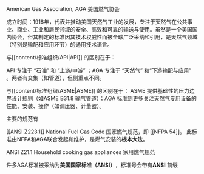 American Gas Association, AGA
​​美国燃气协会

成立时间​​：1918年，代表并推动美国天然气工业的发展，专注于天然气在公共事业、商业、工业和居民领域的​​安全、高效和可靠​​的输送与使用。虽然是一个美国国内协会，但其制定的标准因其技术权威性而被​​全球广泛采纳和引用​​，是天然气领域（特别是输配和应用环节）的​​通用技术语言​​。

与[[content/标准组织/API|API]] 的区别在于：

API 专注于 ​​“石油”​​ 和 ​​“上游/中游”​​ ；AGA 专注于 ​​“天然气”​​ 和 ​​“下游输配与应用”​​ 。两者有交集（如管道），但侧重点不同。

与[[content/标准组织/ASME|ASME]] 的区别在于：
ASME 提供​​基础性的压力边界设计规则​​（如ASME B31.8 输气管道）；AGA 标准则更多关注天然气​​专用设备​​的性能、安装、操作（如调压器、计量器）。

主要的规范有

[[ANSI Z223.1]]​ National Fuel Gas Code 国家燃气规范，即 ​[[NFPA 54]]。
此标准由NFPA和AGA联合发起和维护，是燃气安装的​**​根本大法​**​。

​ANSI Z21.1​ Household cooking gas appliances 家用燃气规范

许多AGA标准被采纳为​**​美国国家标准（ANSI）​**​，标准号会带有 ​**​ANSI​**​ 前缀